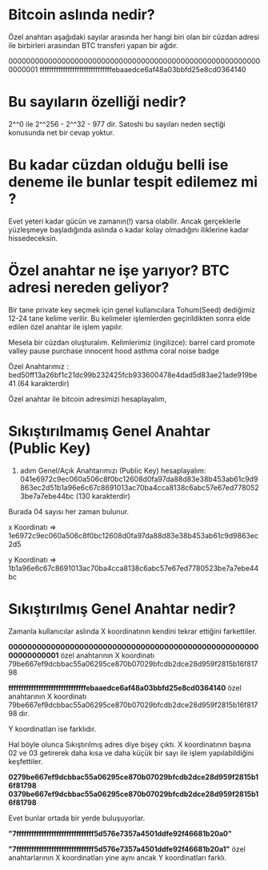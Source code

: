 #  Bitcoin aslında nedir?

Özel anahtarı aşağıdaki sayılar arasında her hangi biri olan bir cüzdan adresi ile birbirleri arasından BTC transferi yapan bir ağdır.


0000000000000000000000000000000000000000000000000000000000000001
fffffffffffffffffffffffffffffffebaaedce6af48a03bbfd25e8cd0364140

#  Bu sayıların özelliği nedir?
2^^0 ile 2^^256 - 2^^32 - 977 dir. Satoshi bu sayıları neden seçtiği konusunda net bir cevap yoktur. 

# Bu kadar cüzdan olduğu belli ise deneme ile bunlar tespit edilemez mi ?
Evet yeteri kadar gücün ve zamanın(!) varsa olabilir. Ancak gerçeklerle yüzleşmeye başladığında aslında o kadar kolay olmadığını iliklerine kadar hissedeceksin.

# Özel anahtar ne işe yarıyor? BTC adresi nereden geliyor?

Bir tane private key seçmek için genel kullanıcılara Tohum(Seed) dediğimiz 12-24 tane kelime verilir. Bu kelimeler işlemlerden geçirildikten sonra elde edilen özel anahtar ile işlem yapılır. 

Mesela bir cüzdan oluşturalım. Kelimlerimiz (ingilizce): barrel card promote valley pause purchase innocent hood asthma coral noise badge

Özel Anahtarımız : bed50ff13a26bf1c21dc99b232425fcb933600478e4dad5d83ae21ade919be41 (64 karakterdir)

Özel anahtar ile bitcoin adresimizi hesaplayalım,
# Sıkıştırılmamış Genel Anahtar (Public Key)
1. adım Genel/Açık Anahtarımızı (Public Key) hesaplayalım: 041e6972c9ec060a506c8f0bc12608d0fa97da88d83e38b453ab61c9d9863ec2d51b1a96e6c67c8691013ac70ba4cca8138c6abc57e67ed7780523be7a7ebe44bc (130 karakterdir)

Burada 04 sayısı her zaman bulunur.

x Koordinatı => 1e6972c9ec060a506c8f0bc12608d0fa97da88d83e38b453ab61c9d9863ec2d5

y Koordinatı => 1b1a96e6c67c8691013ac70ba4cca8138c6abc57e67ed7780523be7a7ebe44bc

# Sıkıştırılmış Genel Anahtar nedir?
Zamanla kullanıcılar aslında X koordinatının kendini tekrar ettiğini farkettiler. 

**0000000000000000000000000000000000000000000000000000000000000001** özel anahtarının X koordinatı 79be667ef9dcbbac55a06295ce870b07029bfcdb2dce28d959f2815b16f81798


**fffffffffffffffffffffffffffffffebaaedce6af48a03bbfd25e8cd0364140** özel anahtarının X koordinatı 79be667ef9dcbbac55a06295ce870b07029bfcdb2dce28d959f2815b16f81798 dır.

Y koordinatları ise farklıdır.

Hal böyle olunca Sıkıştırılmış adres diye bişey çıktı. X koordinatının başına 02 ve 03 getirerek daha kısa ve daha küçük bir sayı ile işlem yapılabildiğini keşfettiler.

**0279be667ef9dcbbac55a06295ce870b07029bfcdb2dce28d959f2815b16f81798** 
**0379be667ef9dcbbac55a06295ce870b07029bfcdb2dce28d959f2815b16f81798**

Evet bunlar ortada bir yerde buluşuyorlar.

**"7fffffffffffffffffffffffffffffff5d576e7357a4501ddfe92f46681b20a0"**

**"7fffffffffffffffffffffffffffffff5d576e7357a4501ddfe92f46681b20a1"** özel anahtarlarının X koordinatları yine aynı ancak Y koordinatları farklı.

